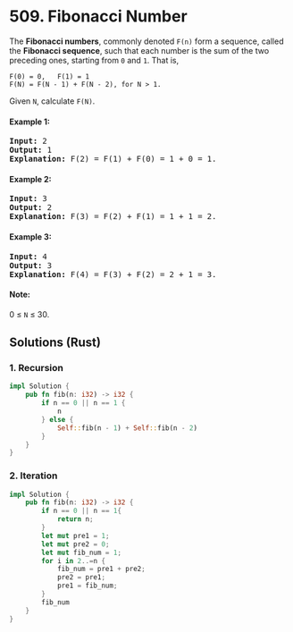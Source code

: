 # 509. Fibonacci Number
The **Fibonacci numbers**, commonly denoted <code>F(n)</code> form a sequence, called the **Fibonacci sequence**, such that each number is the sum of the two preceding ones, starting from <code>0</code> and <code>1</code>. That is,

```
F(0) = 0,   F(1) = 1
F(N) = F(N - 1) + F(N - 2), for N > 1.
```

Given <code>N</code>, calculate <code>F(N)</code>.

#### Example 1:
<pre>
<strong>Input:</strong> 2
<strong>Output:</strong> 1
<strong>Explanation:</strong> F(2) = F(1) + F(0) = 1 + 0 = 1.
</pre>

#### Example 2:
<pre>
<strong>Input:</strong> 3
<strong>Output:</strong> 2
<strong>Explanation:</strong> F(3) = F(2) + F(1) = 1 + 1 = 2.
</pre>

#### Example 3:
<pre>
<strong>Input:</strong> 4
<strong>Output:</strong> 3
<strong>Explanation:</strong> F(4) = F(3) + F(2) = 2 + 1 = 3.
</pre>

#### Note:
0 ≤ <code>N</code> ≤ 30.

## Solutions (Rust)

### 1. Recursion
```Rust
impl Solution {
    pub fn fib(n: i32) -> i32 {
        if n == 0 || n == 1 {
            n
        } else {
            Self::fib(n - 1) + Self::fib(n - 2)
        }
    }
}
```

### 2. Iteration
```Rust
impl Solution {
    pub fn fib(n: i32) -> i32 {
        if n == 0 || n == 1{
            return n;
        }
        let mut pre1 = 1;
        let mut pre2 = 0;
        let mut fib_num = 1;
        for i in 2..=n {
            fib_num = pre1 + pre2;
            pre2 = pre1;
            pre1 = fib_num;
        }
        fib_num
    }
}
```
